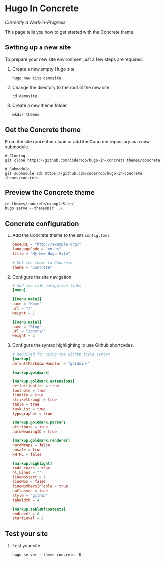 # Hugo In Concrete

_Currently a Work-in-Progress_

This page tells you how to get started with the Concrete theme.

## Setting up a new site

To prepare your new site environment just a few steps are required:

1. Create a new empty Hugo site.

   ```Shell
   hugo new site demosite
   ```

1. Change the directory to the root of the new site.

   ```Shell
   cd demosite
   ```

1. Create a new theme folder

   ```Shell
   mkdir themes
   ```

## Get the Concrete theme

From the site root either clone or add the Concrete repository as a new submodule.

   ```Shell
   # Cloning
   git clone https://github.com/coderrob/hugo-in-concrete themes/concrete

   # Submodule
   git submodule add https://github.com/coderrob/hugo-in-concrete themes/concrete
   ```

## Preview the Concrete theme

   ```Shell
   cd themes/concrete/exampleSite/
   hugo serve --themesDir ../..
   ```

## Concrete configuration

1. Add the Concrete theme to the site `config.toml`.

   ```Toml
   baseURL = "http://example.org/"
   languageCode = "en-us"
   title = "My New Hugo Site"

   # Set the theme to Concrete
   theme = "concrete"
   ```

1. Configure the site navigation.

   ```Toml
   # Add the site navigation links
   [menu]

   [[menu.main]]
   name = "Home"
   url = "/"
   weight = 1

   [[menu.main]]
   name = "Blog"
   url = "/posts/"
   weight = 2
   ```

1. Configure the syntax highlighting to use Github shortcodes.

   ```Toml
   # Required for using the Github style syntax
   [markup]
   defaultMarkdownHandler = "goldmark"

   [markup.goldmark]

   [markup.goldmark.extensions]
   definitionList = true
   footnote = true
   linkify = true
   strikethrough = true
   table = true
   taskList = true
   typographer = true

   [markup.goldmark.parser]
   attribute = true
   autoHeadingID = true

   [markup.goldmark.renderer]
   hardWraps = false
   unsafe = true
   xHTML = false

   [markup.highlight]
   codeFences = true
   hl_Lines = ""
   lineNoStart = 1
   lineNos = false
   lineNumbersInTable = true
   noClasses = true
   style = "github"
   tabWidth = 4

   [markup.tableOfContents]
   endLevel = 6
   startLevel = 2
   ```

## Test your site

1. Test your site.

   ```Shell
   hugo server --theme concrete -D
   ```
